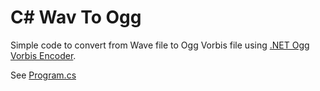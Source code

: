 # C# Wav To Ogg

Simple code to convert from Wave file to Ogg Vorbis file using [.NET Ogg Vorbis Encoder](https://github.com/SteveLillis/.NET-Ogg-Vorbis-Encoder).

See [Program.cs](https://github.com/jz5/WavToOgg/blob/master/Program.cs)
